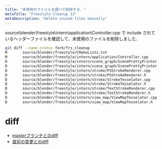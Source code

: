 ```yaml
---
title: "未使用のファイルを調べて削除する．"
metaTitle: "Freestyle Cleanup 13"
metaDescription: "delete unused files manually"
---
```


source\blender\freestyle\intern\application\Controller.cpp で include されているヘッダーファイルを確認して，未使用のファイルを削除しました．

```bash
git diff --name-status fork/frs_cleanup
M       source/blender/freestyle/CMakeLists.txt
M       source/blender/freestyle/intern/application/Controller.cpp
D       source/blender/freestyle/intern/scene_graph/ScenePrettyPrinter.cpp    
D       source/blender/freestyle/intern/scene_graph/ScenePrettyPrinter.h      
D       source/blender/freestyle/intern/stroke/PSStrokeRenderer.cpp
D       source/blender/freestyle/intern/stroke/PSStrokeRenderer.h
D       source/blender/freestyle/intern/stroke/StrokeTesselator.cpp
D       source/blender/freestyle/intern/stroke/StrokeTesselator.h
D       source/blender/freestyle/intern/stroke/TextStrokeRenderer.cpp
D       source/blender/freestyle/intern/stroke/TextStrokeRenderer.h
D       source/blender/freestyle/intern/view_map/ViewMapTesselator.cpp        
D       source/blender/freestyle/intern/view_map/ViewMapTesselator.h
```

# diff
* [masterブランチとのdiff](https://gist.github.com/hzuika/5d81205eaffdec0006c4da8a15e118b0)
* [直前の変更とのdiff](https://gist.github.com/hzuika/be2760002a19dad31c319f0a15fbe4b2)